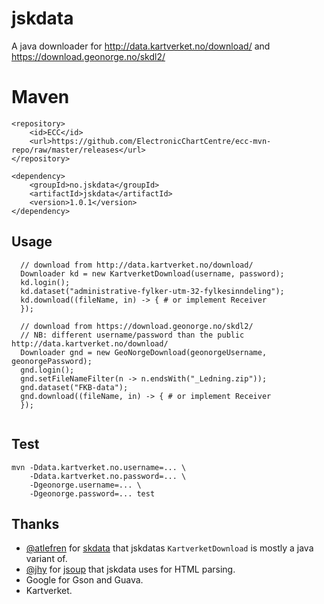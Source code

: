 # jskdata

A java downloader for http://data.kartverket.no/download/ and https://download.geonorge.no/skdl2/

# Maven

```
<repository>
    <id>ECC</id>
    <url>https://github.com/ElectronicChartCentre/ecc-mvn-repo/raw/master/releases</url>
</repository>

<dependency>
    <groupId>no.jskdata</groupId>
    <artifactId>jskdata</artifactId>
    <version>1.0.1</version>
</dependency>
````

## Usage
```
  // download from http://data.kartverket.no/download/
  Downloader kd = new KartverketDownload(username, password);
  kd.login();
  kd.dataset("administrative-fylker-utm-32-fylkesinndeling");
  kd.download((fileName, in) -> { # or implement Receiver
  });
  
  // download from https://download.geonorge.no/skdl2/
  // NB: different username/password than the public http://data.kartverket.no/download/
  Downloader gnd = new GeoNorgeDownload(geonorgeUsername, geonorgePassword);
  gnd.login();
  gnd.setFileNameFilter(n -> n.endsWith("_Ledning.zip"));
  gnd.dataset("FKB-data");
  gnd.download((fileName, in) -> { # or implement Receiver
  });
  
```

## Test
```
mvn -Ddata.kartverket.no.username=... \
    -Ddata.kartverket.no.password=... \
    -Dgeonorge.username=... \
    -Dgeonorge.password=... test
```

## Thanks
* [@atlefren](https://github.com/atlefren/) for [skdata](https://github.com/atlefren/skdata) that jskdatas `KartverketDownload` is mostly a java variant of.
* [@jhy](https://github.com/jhy/) for [jsoup](https://github.com/jhy/jsoup) that jskdata uses for HTML parsing.
* Google for Gson and Guava.
* Kartverket.

